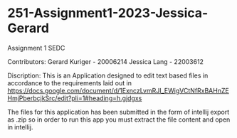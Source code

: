 # 251-Assignment1-2023-Jessica-Gerard
Assignment 1 SEDC

Contributors:
Gerard Kuriger - 20006214
Jessica Lang - 22003612

Discription:
This is an Application designed to edit text based files in accordance to the requirements laid out in
https://docs.google.com/document/d/1ExnczLvmRJI_EWigVCtNfRxBAHnZEHmjPberbcjkSrc/edit?pli=1#heading=h.gjdgxs

The files for this application has been submitted in the form of intellij export as .zip
so in order to run this app you must extract the file content and open in intellij.
